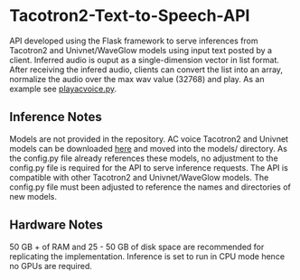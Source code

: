 # Tacotron2-Text-to-Speech-API
API developed using the Flask framework to serve inferences from Tacotron2 and Univnet/WaveGlow models using input text posted by a client. Inferred audio is ouput as a single-dimension vector in list format. After receiving the infered audio, clients can convert the list into an array, normalize the audio over the max wav value (32768) and play. As an example see [playacvoice.py](https://github.com/acharabin/Tacotron2-Text-to-Speech-API/blob/master/inference/playacvoice.py).

## Inference Notes
Models are not provided in the repository. AC voice Tacotron2 and Univnet models can be downloaded [here](https://drive.google.com/drive/folders/1Mp3I33caVRm7YkGYd5z3TXNdgIUF10U-) and moved into the models/ directory. As the config.py file already references these models, no adjustment to the config.py file is required for the API to serve inference requests. The API is compatible with other Tacotron2 and Univnet/WaveGlow models. The config.py file must been adjusted to reference the names and directories of new models. 

## Hardware Notes
50 GB + of RAM and 25 - 50 GB of disk space are recommended for replicating the implementation. Inference is set to run in CPU mode hence no GPUs are required.



